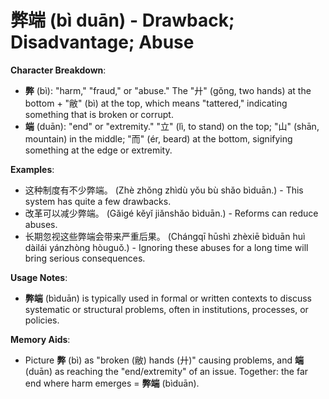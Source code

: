 # **弊端 (bì duān) - Drawback; Disadvantage; Abuse**

**Character Breakdown**:  
- **弊** (bì): "harm," "fraud," or "abuse." The "廾" (gǒng, two hands) at the bottom + "敝" (bì) at the top, which means "tattered," indicating something that is broken or corrupt.  
- **端** (duān): "end" or "extremity." "立" (lì, to stand) on the top; "山" (shān, mountain) in the middle; "而" (ér, beard) at the bottom, signifying something at the edge or extremity.

**Examples**:  
- 这种制度有不少弊端。 (Zhè zhǒng zhìdù yǒu bù shǎo bìduān.) - This system has quite a few drawbacks.  
- 改革可以减少弊端。 (Gǎigé kěyǐ jiǎnshǎo bìduān.) - Reforms can reduce abuses.  
- 长期忽视这些弊端会带来严重后果。 (Chángqī hūshì zhèxiē bìduān huì dàilái yánzhòng hòuguǒ.) - Ignoring these abuses for a long time will bring serious consequences.

**Usage Notes**:  
- **弊端** (bìduān) is typically used in formal or written contexts to discuss systematic or structural problems, often in institutions, processes, or policies.

**Memory Aids**:  
- Picture **弊** (bì) as "broken (敝) hands (廾)" causing problems, and **端** (duān) as reaching the "end/extremity" of an issue. Together: the far end where harm emerges = **弊端** (bìduān).